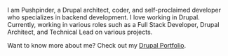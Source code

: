 I am Pushpinder, a Drupal architect, coder, and self-proclaimed developer who specializes in backend development. I love working in Drupal.
Currently, working in various roles such as a Full Stack Developer, Drupal Architect, and Technical Lead on various projects.

Want to know more about me? Check out my [Drupal Portfolio](https://www.drupal.org/u/erpushpinderrana).

<!---
erpushpinderrana/erpushpinderrana is a ✨ special ✨ repository because its `README.md` (this file) appears on your GitHub profile.
You can click the Preview link to take a look at your changes.
--->
